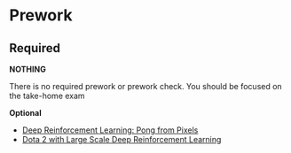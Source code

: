 Prework
======


Required
------

__NOTHING__

There is no required prework or prework check. You should be focused on the take-home exam


__Optional__

- [Deep Reinforcement Learning: Pong from Pixels](http://karpathy.github.io/2016/05/31/rl/) 
- [Dota 2 with Large Scale Deep Reinforcement Learning](https://arxiv.org/abs/1912.06680)